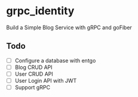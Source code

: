 # grpc_identity

Build a Simple Blog Service with gRPC and goFiber

## Todo
- [ ] Configure a database with entgo
- [ ] Blog CRUD API
- [ ] User CRUD API
- [ ] User Login API with JWT
- [ ] Support gRPC
